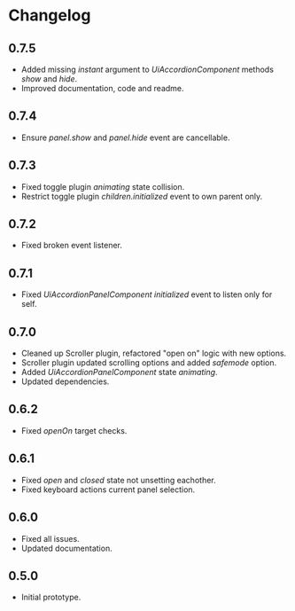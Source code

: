 # Changelog

## 0.7.5
 - Added missing *instant* argument to *UiAccordionComponent* methods *show* and *hide*.
 - Improved documentation, code and readme.

## 0.7.4
 - Ensure *panel.show* and *panel.hide* event are cancellable.

## 0.7.3
 - Fixed toggle plugin *animating* state collision.
 - Restrict toggle plugin *children.initialized* event to own parent only.

## 0.7.2
 - Fixed broken event listener.

## 0.7.1
 - Fixed *UiAccordionPanelComponent* *initialized* event to listen only for self.

## 0.7.0
 - Cleaned up Scroller plugin, refactored "open on" logic with new options.
 - Scroller plugin updated scrolling options and added *safemode* option.
 - Added *UiAccordionPanelComponent* state *animating*.
 - Updated dependencies.

## 0.6.2
 - Fixed *openOn* target checks.

## 0.6.1
 - Fixed *open* and *closed* state not unsetting eachother.
 - Fixed keyboard actions current panel selection.

## 0.6.0
 - Fixed all issues.
 - Updated documentation.

## 0.5.0
 - Initial prototype.
